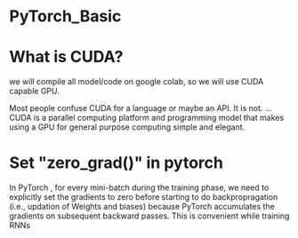 # PyTorch_Basic
# What is CUDA?
we will compile all model/code on google colab, so we will use CUDA capable GPU.

Most people confuse CUDA for a language or maybe an API. It is not. ... CUDA is a parallel computing platform and programming model that makes using a GPU for general purpose computing simple and elegant.

# Set "zero_grad()" in pytorch
In PyTorch , for every mini-batch during the training phase, we need to explicitly set the gradients to zero before starting to do backpropragation (i.e., updation of Weights and biases) because PyTorch accumulates the gradients on subsequent backward passes. This is convenient while training RNNs
